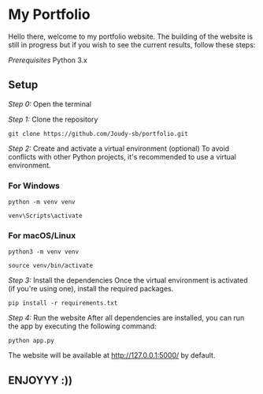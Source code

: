 # My Portfolio

Hello there, welcome to my portfolio website. The building of the website is still in progress but if you wish to see the current results, follow these steps:

_Prerequisites_
Python 3.x

## Setup

*Step 0:* Open the terminal

*Step 1:* Clone the repository

`git clone https://github.com/Joudy-sb/portfolio.git`

*Step 2:* Create and activate a virtual environment (optional)
To avoid conflicts with other Python projects, it's recommended to use a virtual environment.

### For Windows
`python -m venv venv`

`venv\Scripts\activate`

### For macOS/Linux
`python3 -m venv venv`

`source venv/bin/activate`

*Step 3:* Install the dependencies
Once the virtual environment is activated (if you're using one), install the required packages.

`pip install -r requirements.txt`

*Step 4:* Run the website
After all dependencies are installed, you can run the app by executing the following command:

`python app.py`

The website will be available at http://127.0.0.1:5000/ by default.

## ENJOYYY :))
